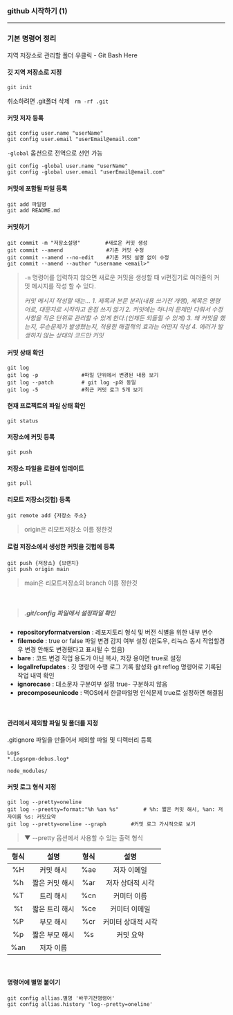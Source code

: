 ### github 시작하기 (1)
***

<h3>기본 명령어 정리</h3>

지역 저장소로 관리할 폴더 우클릭 - Git Bash Here
<h4>깃 지역 저장소로 지정</h4>

```
git init
```
취소하려면 .git폴더 삭제 ` rm -rf .git`<br>

<h4>커밋 저자 등록</h4>

```
git config user.name "userName"
git config user.email "userEmail@email.com"
```
`-global` 옵션으로 전역으로 선언 가능
```
git config -global user.name "userName"
git config -global user.email "userEmail@email.com"
```


<h4>커밋에 포함될 파일 등록</h4>

```
git add 파일명
git add README.md
```
<h4>커밋하기</h4>

```
git commit -m "저장소설명"		 #새로운 커밋 생성
git commit --amend				#기존 커밋 수정
git commit --amend --no-edit 	#기존 커밋 설명 없이 수정
git commit --amend --author "username <email>"
```
> `-m` 명령어를 입력하지 않으면 새로운 커밋을 생성할 때 vi편집기로 여러줄의 커밋 메시지를 작성 할 수 있다.
>
> *커밋 메시지 작성할 때는...*
> *1. 제목과 본문 분리(내용 쓰기전 개행), 제목은 명령어로, 대문자로 시작하고 온점 쓰지 않기*
> *2. 커밋에는 하나의 문제만 다뤄서 수정 사항을 작은 단위로 관리할 수 있게 한다.(언제든 되돌릴 수 있게)*
> *3. 왜 커밋을 했는지, 무슨문제가 발생했는지, 적용한 해결책의 효과는 어떤지 작성*
> *4. 에러가 발생하지 않는 상태의 코드만 커밋*

<h4>커밋 상태 확인</h4>

```
git log
git log -p				#파일 단위에서 변경된 내용 보기
git log --patch			# git log -p와 동일
git log -5				#최근 커밋 로그 5개 보기
```

<h4>현재 프로젝트의 파일 상태 확인</h4>

```
git status
```

<h4>저장소에 커밋 등록</h4>

```
git push
```

<h4>저장소 파일을 로컬에 업데이트</h4>

```
git pull
```


<h4>리모트 저장소(깃헙) 등록</h4>

```
git remote add {저장소 주소}
```
> origin은 리모트저장소 이름 정한것


<h4>로컬 저장소에서 생성한 커밋을 깃헙에 등록</h4>

```
git push {저장소} {브랜치}
git push origin main
```
> main은 리모트저장소의 branch 이름 정한것

<br>

> <h5>.git/config 파일에서 설정파일 확인</h5>
>
* **repositoryformatversion** : 레포지토리 형식 및 버전 식별을 위한 내부 변수
* **filemode** : true or false 파일 변경 감지 여부 설정 (윈도우, 리눅스 동시 작업할경우 변경 안해도 변경됐다고 표시될 수 있음)
* **bare** : 코드 변경 작업 용도가 아닌 복사, 저장 용이면 true로 설정
* **logallrefupdates** : 깃 명령어 수행 로그 기록 활성화 git reflog 명령어로 기록된 작업 내역 확인
* **ignorecase** : 대소문자 구분여부 설정 true- 구분하지 않음
* **precomposeunicode** : 맥OS에서 한글파일명 인식문제 true로 설정하면 해결됨

<br>
<h4> 관리에서 제외할 파일 및 폴더를 지정</h4>

.gitignore 파일을 만들어서 제외할 파일 및 디렉터리 등록
```
Logs
*.Logsnpm-debus.log*

node_modules/
```

<h4>커밋 로그 형식 지정</h4>

```
git log --pretty=oneline
git log --preetty=format:"%h %an %s"		# %h: 짧은 커밋 해시, %an: 저자이름 %s: 커밋요약
git log --pretty=oneline --graph		#커밋 로그 가시적으로 보기
```

> ▼ --pretty 옵션에서 사용할 수 있는 출력 형식
>
| 형식  |    설명    |  형식  |      설명      |
|:----:|:------------:|:-----:|:--------------:|
| %H   | 커밋 해시     |%ae   |   저자 이메일   |
| %h   | 짧은 커밋 해시|%ar    | 저자 상대적 시각|
| %T   | 트리 해시     |%cn   |	커미터 이름	|
| %t   | 짧은 트리 해시|%ce   |	커미터 이메일	 |
| %P   |   부모 해시   |%cr   | 커미터 상대적 시각|
| %p   | 짧은 부모 해시 |%s   |	   커밋 요약	|
| %an   |   저자 이름  |      |	      |

<br>
<h4>명령어에 별명 붙이기</h4>

```
git config allias.별명 '바꾸기전명령어'
git config allias.history 'log--pretty=oneline'

```
